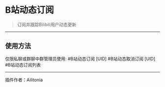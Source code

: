 # B站动态订阅
> 订阅并跟踪Bilibili用户动态更新

---
## 使用方法
仅限私聊或群聊中群管理员使用:
\#B站动态订阅 [UID]
\#B站动态取消订阅 [UID]
\#B站动态订阅列表

---
插件作者：Ailitonia